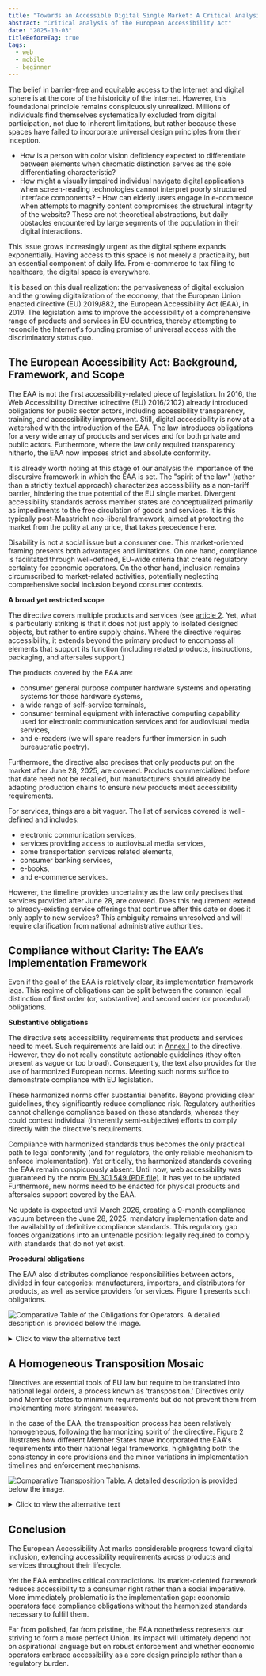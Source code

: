 ```yaml
---
title: "Towards an Accessible Digital Single Market: A Critical Analysis of the European Accessibility Act"
abstract: "Critical analysis of the European Accessibility Act"
date: "2025-10-03"
titleBeforeTag: true
tags:
  - web
  - mobile
  - beginner
---
```


The belief in barrier-free and equitable access to the Internet and digital sphere is at the core of the historicity of the Internet. However, this foundational principle remains conspicuously unrealized. Millions of individuals find themselves systematically excluded from digital participation, not due to inherent limitations, but rather because these spaces have failed to incorporate universal design principles from their inception. 
- How is a person with color vision deficiency expected to differentiate between elements when chromatic distinction serves as the sole differentiating characteristic? 
- How might a visually impaired individual navigate digital applications when screen-reading technologies cannot interpret poorly structured interface components? - How can elderly users engage in e-commerce when attempts to magnify content compromises the structural integrity of the website? These are not theoretical abstractions, but daily obstacles encountered by large segments of the population in their digital interactions.

This issue grows increasingly urgent as the digital sphere expands exponentially. Having access to this space is not merely a practicality, but an essential component of daily life. From e-commerce to tax filing to healthcare, the digital space is everywhere.

It is based on this dual realization: the pervasiveness of digital exclusion and the growing digitalization of the economy, that the European Union enacted directive (EU) 2019/882, the European Accessibility Act (EAA), in 2019. The legislation aims to improve the accessibility of a comprehensive range of products and services in EU countries, thereby attempting to reconcile the Internet's founding promise of universal access with the discriminatory status quo.

## The European Accessibility Act: Background, Framework, and Scope

The EAA is not the first accessibility-related piece of legislation. In 2016, the Web Accessibility Directive (directive (EU) 2016/2102) already introduced obligations for public sector actors, including accessibility transparency, training, and accessibility improvement. 
Still, digital accessibility is now at a watershed with the introduction of the EAA. The law introduces obligations for a very wide array of products and services and for both private and public actors. Furthermore, where the law only required transparency hitherto, the EAA now imposes strict and absolute conformity. 

It is already worth noting at this stage of our analysis the importance of the discursive framework in which the EAA is set. The "spirit of the law" (rather than a strictly textual approach) characterizes accessibility as a non-tariff barrier, hindering the true potential of the EU single market. Divergent accessibility standards across member states are conceptualized primarily as impediments to the free circulation of goods and services. It is this typically post-Maastricht neo-liberal framework, aimed at protecting the market from the polity at any price, that takes precedence here.

Disability is not a social issue but a consumer one. This market-oriented framing presents both advantages and limitations.
On one hand, compliance is facilitated through well-defined, EU-wide criteria that create regulatory certainty for economic operators. 
On the other hand, inclusion remains circumscribed to market-related activities, potentially neglecting comprehensive social inclusion beyond consumer contexts.

**A broad yet restricted scope**

The directive covers multiple products and services (see [article 2](https://eur-lex.europa.eu/legal-content/EN/TXT/HTML/?uri=CELEX:32019L0882#art_2). Yet, what is particularly striking is that it does not just apply to isolated designed objects, but rather to entire supply chains. Where the directive requires accessibility, it extends beyond the primary product to encompass all elements that support its function (including related products, instructions, packaging, and aftersales support.)

The products covered by the EAA are:
- consumer general purpose computer hardware systems and operating systems for those hardware systems,
- a wide range of self-service terminals,
- consumer terminal equipment with interactive computing capability used for electronic communication services and for audiovisual media services,
- and e-readers (we will spare readers further immersion in such bureaucratic poetry).

Furthermore, the directive also precises that only products put on the market after June 28, 2025, are covered. Products commercialized before that date need not be recalled, but manufacturers should already be adapting production chains to ensure new products meet accessibility requirements.

For services, things are a bit vaguer. The list of services covered is well-defined and includes:
- electronic communication services,
- services providing access to audiovisual media services,
- some transportation services related elements,
- consumer banking services,
- e-books,
- and e-commerce services. 

However, the timeline provides uncertainty as the law only precises that services provided after June 28, are covered. Does this requirement extend to already-existing service offerings that continue after this date or does it only apply to new services? This ambiguity remains unresolved and will require clarification from national administrative authorities.

## Compliance without Clarity: The EAA’s Implementation Framework

Even if the goal of the EAA is relatively clear, its implementation framework lags. This regime of obligations can be split between the common legal distinction of first order (or, substantive) and second order (or procedural) obligations. 

**Substantive obligations**

The directive sets accessibility requirements that products and services need to meet. Such requirements are laid out in [Annex I](https://eur-lex.europa.eu/legal-content/FR/TXT/HTML/?uri=CELEX:32019L0882#anx_I) to the directive. 
However, they do not really constitute actionable guidelines (they often present as vague or too broad). Consequently, the text also provides for the use of harmonized European norms. Meeting such norms suffice to demonstrate compliance with EU legislation.

These harmonized norms offer substantial benefits. Beyond providing clear guidelines, they significantly reduce compliance risk. Regulatory authorities cannot challenge compliance based on these standards, whereas they could contest individual (inherently semi-subjective) efforts to comply directly with the directive's requirements.

Compliance with harmonized standards thus becomes the only practical path to legal conformity (and for regulators, the only reliable mechanism to enforce implementation). Yet critically, the harmonized standards covering the EAA remain conspicuously absent. Until now, web accessibility was guaranteed by the norm [EN 301 549 (PDF file)](https://www.etsi.org/deliver/etsi_en/301500_301599/301549/03.02.01_60/en_301549v030201p.pdf). It has yet to be updated. Furthermore, new norms need to be enacted for physical products and aftersales support covered by the EAA. 

No update is expected until March 2026, creating a 9-month compliance vacuum between the June 28, 2025, mandatory implementation date and the availability of definitive compliance standards. This regulatory gap forces organizations into an untenable position: legally required to comply with standards that do not yet exist.

**Procedural obligations**

The EAA also distributes compliance responsibilities between actors, divided in four categories: manufacturers, importers, and distributors for products, as well as service providers for services. Figure 1 presents such obligations.

![Comparative Table of the Obligations for Operators. A detailed description is provided below the image.](../images/figure-1-EAA-law.png)


<details><summary>Click to view the alternative text</summary>

This table presents the various accessibility obligations applicable to different types of economic operators. The table is structured with the types of obligation in rows and the four categories of economic operators in columns: Producer, Importer, Distributor and Service Provider. 

Compliance with accessibility requirements is mandatory for producers and service providers.

The conformity assessment procedure and technical documentation are fully required for producers, while importers and distributors have lighter obligations in this area. 

A declaration of accessibility is only required from service providers. 

Corrective measures in the event of non-compliance are mandatory for all economic players. 

Non-compliance registers must be kept for 5 years by producers and importers, while service providers must maintain them for as long as their service is in operation.

Cooperation with the competent authorities and long-term compliance procedures are required of all economic players. 

Finally, only service providers are required to set up feedback mechanisms.</details>

## A Homogeneous Transposition Mosaic

Directives are essential tools of EU law but require to be translated into national legal orders, a process known as ‘transposition.' Directives only bind Member states to minimum requirements but do not prevent them from implementing more stringent measures.

In the case of the EAA, the transposition process has been relatively homogeneous, following the harmonizing spirit of the directive. Figure 2 illustrates how different Member States have incorporated the EAA's requirements into their national legal frameworks, highlighting both the consistency in core provisions and the minor variations in implementation timelines and enforcement mechanisms.

![Comparative Transposition Table. A detailed description is provided below the image.](../images/figure-2-EAA-law.png)


<details> <summary>Click to view the alternative text</summary>

This table compares the transposition of the European Accessibility Directive (EAA) in different countries. The table is organized into six columns, detailing respectively the countries, their transposition status, applicable obligations, supervisory authorities, maximum penalties incurred, and national specificities.

France has transposed the EAA with an extensive interpretation by the DGCCRF, providing for sanctions of up to €75,000 for penalties and €300,000 for penalties. The supervisory authorities are generally Arcom, the DGCCRF and ARCEP. For the banking sector, they are the Banque de France, the AMF and the ACPR.

Luxembourg has also transposed the EAA. Appeals to the OSAPS are open to all. Sanctions of up to €15,000 administrative and €1,000,000 penal are provided for. The OSAPS is in charge of inspections. 

Belgium has only partially transposed the EAA, without any specific features, with BIPT as the general authority and administrative penalties of €200,000. For banking and e-commerce services, the Economic Inspectorate monitors the market. Administrative penalties of €8,000 and criminal penalties of €16,000 are provided for. 

Slovakia has transposed the EAA with specific temporal limits and administrative sanctions of 30 000 € as a general rule and are imposed by the Slovak Trade Inspection. For telecommunications however, it is up to Teleoff to impose sanctions of up to 3 000 €.

Poland has transposed the EAA and included consumer-related obligations with a sui generis surveillance system and sanctions reaching up to 80 000 zlotys.

Spain has transposed the EAA without specificities, except for its fragmented sectorial surveillance and sanction regime.

Moldova is not yet an EU member and has therefore not transposed the EAA. Legislative work is being done. No additional information is known regarding surveillance and sanctions.

Romania has fully transposed the EAA without specificities. Sectorial authorities control the market and sanctions of up to 3 000 € exist.</details>

## Conclusion

The European Accessibility Act marks considerable progress toward digital inclusion, extending accessibility requirements across products and services throughout their lifecycle.

Yet the EAA embodies critical contradictions. Its market-oriented framework reduces accessibility to a consumer right rather than a social imperative. More immediately problematic is the implementation gap: economic operators face compliance obligations without the harmonized standards necessary to fulfill them.

Far from polished, far from pristine, the EAA nonetheless represents our striving to form a more perfect Union. Its impact will ultimately depend not on aspirational language but on robust enforcement and whether economic operators embrace accessibility as a core design principle rather than a regulatory burden.
